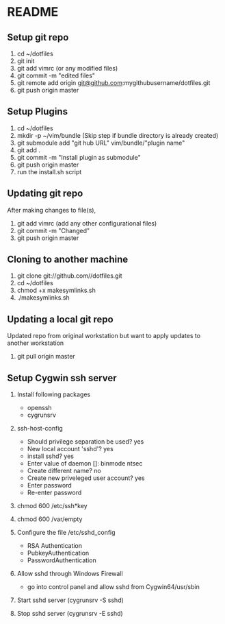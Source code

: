 # README 

## Setup git repo

1. cd ~/dotfiles
2. git init
3. git add vimrc (or any modified files)
4. git commit -m "edited files"
5. git remote add origin git@github.com:mygithubusername/dotfiles.git 
6. git push origin master

## Setup Plugins 

1. cd ~/dotfiles
2. mkdir -p ~/vim/bundle (Skip step if bundle directory is already created)
3. git submodule add "git hub URL" vim/bundle/"plugin name"
4. git add .
5. git commit -m "Install plugin as submodule"
6. git push origin master
7. run the install.sh script

## Updating git repo

After making changes to file(s), 

1. git add vimrc (add any other configurational files)
2. git commit -m "Changed"
3. git push origin master

## Cloning to another machine

1. git clone git://github.com/<username>/dotfiles.git
2. cd ~/dotfiles
3. chmod +x makesymlinks.sh
4. ./makesymlinks.sh

## Updating a local git repo

Updated repo from original workstation but want to apply updates to another workstation

1. git pull origin master

## Setup Cygwin ssh server

1. Install following packages 
	- openssh
	- cygrunsrv

2. ssh-host-config
	- Should privilege separation be used? yes
	- New local account 'sshd'? yes
	- install sshd? yes
	- Enter value of daemon []: binmode ntsec
	- Create different name? no
	- Create new priveleged user account? yes
	- Enter password
	- Re-enter password

3. chmod 600 /etc/ssh*key
4. chmod 600 /var/empty
5. Configure the file /etc/sshd_config
	- RSA Authentication
	- PubkeyAuthentication
	- PasswordAuthentication
6. Allow sshd through Windows Firewall
	- go into control panel and allow sshd from Cygwin64/usr/sbin
7. Start sshd server (cygrunsrv -S sshd)
8. Stop sshd server (cygrunsrv -E sshd)

